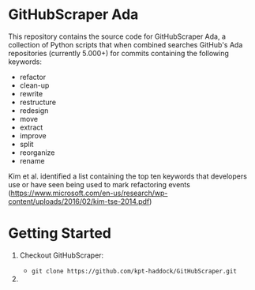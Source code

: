 # GitHubScraper Ada

This repository contains the source code for GitHubScraper Ada, a collection of Python scripts that when combined searches GitHub's Ada repositories (currently 5.000+) for commits containing the following keywords:

* refactor
* clean-up
* rewrite
* restructure
* redesign
* move
* extract
* improve
* split
* reorganize
* rename

Kim et al. identified a list containing the top ten keywords that developers use or have seen being used to mark refactoring events (https://www.microsoft.com/en-us/research/wp-content/uploads/2016/02/kim-tse-2014.pdf)

# Getting Started

1. Checkout GitHubScraper:

    * ``git clone https://github.com/kpt-haddock/GitHubScraper.git``

2. 
